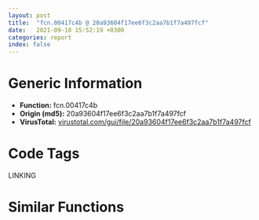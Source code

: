 ```yaml
---
layout: post
title:  "fcn.00417c4b @ 20a93604f17ee6f3c2aa7b1f7a497fcf"
date:   2021-09-10 15:52:19 +0300
categories: report
index: false
---
```


# Generic Information
- **Function:** fcn.00417c4b
- **Origin (md5):** 20a93604f17ee6f3c2aa7b1f7a497fcf
- **VirusTotal:** [virustotal.com/gui/file/20a93604f17ee6f3c2aa7b1f7a497fcf][virustotal_ref]

# Code Tags
<span class="tag" id="LINKING">LINKING</span>


# Similar Functions
<script type="text/javascript" src="https://www.gstatic.com/charts/loader.js"></script>
<script type="text/javascript">

    google.charts.load('current', {'packages':['corechart']});
    google.charts.setOnLoadCallback(drawChart);

    function drawChart() {
    var data = new google.visualization.DataTable();
        data.addColumn('number', 'X');
        data.addColumn('number', 'Y');
        data.addColumn({type: 'string', role: 'tooltip', 'p': {'html': true}});
        data.addColumn({'type': 'string', 'role': 'style'});
        
        data.addRows([
    [-88.8740234375, 24.15635108947754, '<b><a href="/report/fcn.00417c4b@20a93604f17ee6f3c2aa7b1f7a497fcf">fcn.00417c4b</a><br>@20a93604f17ee6f3c2aa7b1f7a497fcf</b><br><br>push 8<br>push 0x47d1b8<br>call fcn.00414c30<br>push str.KERNEL32.DLL<br>call dword[sym.imp.KERNEL32.dll_GetModuleHandleW]<br>mov esi dword[ebp+8]<br>mov dword[esi+0x5c] 0x461400<br>and dword[esi+8] 0<br>xor edi edi<br>inc edi<br>mov dword[esi+0x14] edi<br>mov dword[esi+0x70] edi<br>mov byte[esi+0xc8] 0x43<br>mov byte[esi+0x14b] 0x43<br>mov dword[esi+0x68] 0x482220<br>push 0xd<br>call fcn.0041c9b6<br>pop ecx<br>and dword[ebp-4] 0<br>push dword[esi+0x68]<br>call dword[sym.imp.KERNEL32.dll_InterlockedIncrement]<br>mov dword[ebp-4] 0xfffffffe<br>call fcn.00417ced<br>push 0xc<br>call fcn.0041c9b6<br>pop ecx<br>mov dword[ebp-4] edi<br>mov eax dword[ebp+0xc]<br>mov dword[esi+0x6c] eax<br>test eax eax<br>jne 0x417ccc<br>mov eax dword[0x482988]<br>mov dword[esi+0x6c] eax<br>push dword[esi+0x6c]<br>call fcn.00418829<br>pop ecx<br>mov dword[ebp-4] 0xfffffffe<br>call fcn.00417cf6<br>call fcn.00414c75<br>ret<br>', 'point { fill-color: #e0440e; }'],
[-114.58414459228516, 51.51565933227539, '<b><a href="/report/fcn.00416fbd@44a756939733df3681808b122b91651f">fcn.00416fbd</a><br>@44a756939733df3681808b122b91651f</b><br><br>push 8<br>push 0x470100<br>call fcn.00413f40<br>push str.KERNEL32.DLL<br>call dword[sym.imp.KERNEL32.dll_GetModuleHandleW]<br>mov esi dword[ebp+8]<br>mov dword[esi+0x5c] 0x454428<br>and dword[esi+8] 0<br>xor edi edi<br>inc edi<br>mov dword[esi+0x14] edi<br>mov dword[esi+0x70] edi<br>mov byte[esi+0xc8] 0x43<br>mov byte[esi+0x14b] 0x43<br>mov dword[esi+0x68] 0x475220<br>push 0xd<br>call fcn.0041bd26<br>pop ecx<br>and dword[ebp-4] 0<br>push dword[esi+0x68]<br>call dword[sym.imp.KERNEL32.dll_InterlockedIncrement]<br>mov dword[ebp-4] 0xfffffffe<br>call fcn.0041705f<br>push 0xc<br>call fcn.0041bd26<br>pop ecx<br>mov dword[ebp-4] edi<br>mov eax dword[ebp+0xc]<br>mov dword[esi+0x6c] eax<br>test eax eax<br>jne 0x41703e<br>mov eax dword[0x475988]<br>mov dword[esi+0x6c] eax<br>push dword[esi+0x6c]<br>call fcn.00417b99<br>pop ecx<br>mov dword[ebp-4] 0xfffffffe<br>call fcn.00417068<br>call fcn.00413f85<br>ret<br>', 'null'],
[-136.77064514160156, -12.32854175567627, '<b><a href="/report/fcn.00416fbd@b8b9cf6862b0d68d10750002e5baaf97">fcn.00416fbd</a><br>@b8b9cf6862b0d68d10750002e5baaf97</b><br><br>push 8<br>push 0x470100<br>call fcn.00413f40<br>push str.KERNEL32.DLL<br>call dword[sym.imp.KERNEL32.dll_GetModuleHandleW]<br>mov esi dword[ebp+8]<br>mov dword[esi+0x5c] 0x454428<br>and dword[esi+8] 0<br>xor edi edi<br>inc edi<br>mov dword[esi+0x14] edi<br>mov dword[esi+0x70] edi<br>mov byte[esi+0xc8] 0x43<br>mov byte[esi+0x14b] 0x43<br>mov dword[esi+0x68] 0x475220<br>push 0xd<br>call fcn.0041bd26<br>pop ecx<br>and dword[ebp-4] 0<br>push dword[esi+0x68]<br>call dword[sym.imp.KERNEL32.dll_InterlockedIncrement]<br>mov dword[ebp-4] 0xfffffffe<br>call fcn.0041705f<br>push 0xc<br>call fcn.0041bd26<br>pop ecx<br>mov dword[ebp-4] edi<br>mov eax dword[ebp+0xc]<br>mov dword[esi+0x6c] eax<br>test eax eax<br>jne 0x41703e<br>mov eax dword[0x475988]<br>mov dword[esi+0x6c] eax<br>push dword[esi+0x6c]<br>call fcn.00417b99<br>pop ecx<br>mov dword[ebp-4] 0xfffffffe<br>call fcn.00417068<br>call fcn.00413f85<br>ret<br>', 'null'],
[-125.97370910644531, 17.76432991027832, '<b><a href="/report/fcn.005b1336@b38ce64a273c3fc98fc78af14b8bdcc0">fcn.005b1336</a><br>@b38ce64a273c3fc98fc78af14b8bdcc0</b><br><br>push 8<br>push 0x5bb900<br>call fcn.005b1750<br>push str.KERNEL32.DLL<br>call dword[sym.imp.KERNEL32.dll_GetModuleHandleW]<br>mov esi dword[ebp+8]<br>mov dword[esi+0x5c] 0x5baba0<br>and dword[esi+8] 0<br>xor edi edi<br>inc edi<br>mov dword[esi+0x14] edi<br>mov dword[esi+0x70] edi<br>mov byte[esi+0xc8] 0x43<br>mov byte[esi+0x14b] 0x43<br>mov dword[esi+0x68] 0x5bd3c8<br>push 0xd<br>call fcn.005b1b9e<br>pop ecx<br>and dword[ebp-4] 0<br>push dword[esi+0x68]<br>call dword[sym.imp.KERNEL32.dll_InterlockedIncrement]<br>mov dword[ebp-4] 0xfffffffe<br>call fcn.005b13d8<br>push 0xc<br>call fcn.005b1b9e<br>pop ecx<br>mov dword[ebp-4] edi<br>mov eax dword[ebp+0xc]<br>mov dword[esi+0x6c] eax<br>test eax eax<br>jne 0x5b13b7<br>mov eax dword[0x5bdb30]<br>mov dword[esi+0x6c] eax<br>push dword[esi+0x6c]<br>call fcn.005b3023<br>pop ecx<br>mov dword[ebp-4] 0xfffffffe<br>call fcn.005b13e1<br>call fcn.005b1795<br>ret<br>', 'null'],
[-152.12933349609375, 47.05356979370117, '<b><a href="/report/fcn.00416fbd@9571c7458fae91969aaed3955e433f49">fcn.00416fbd</a><br>@9571c7458fae91969aaed3955e433f49</b><br><br>push 8<br>push 0x470100<br>call fcn.00413f40<br>push str.KERNEL32.DLL<br>call dword[sym.imp.KERNEL32.dll_GetModuleHandleW]<br>mov esi dword[ebp+8]<br>mov dword[esi+0x5c] 0x454428<br>and dword[esi+8] 0<br>xor edi edi<br>inc edi<br>mov dword[esi+0x14] edi<br>mov dword[esi+0x70] edi<br>mov byte[esi+0xc8] 0x43<br>mov byte[esi+0x14b] 0x43<br>mov dword[esi+0x68] 0x475220<br>push 0xd<br>call fcn.0041bd26<br>pop ecx<br>and dword[ebp-4] 0<br>push dword[esi+0x68]<br>call dword[sym.imp.KERNEL32.dll_InterlockedIncrement]<br>mov dword[ebp-4] 0xfffffffe<br>call fcn.0041705f<br>push 0xc<br>call fcn.0041bd26<br>pop ecx<br>mov dword[ebp-4] edi<br>mov eax dword[ebp+0xc]<br>mov dword[esi+0x6c] eax<br>test eax eax<br>jne 0x41703e<br>mov eax dword[0x475988]<br>mov dword[esi+0x6c] eax<br>push dword[esi+0x6c]<br>call fcn.00417b99<br>pop ecx<br>mov dword[ebp-4] 0xfffffffe<br>call fcn.00417068<br>call fcn.00413f85<br>ret<br>', 'null'],
[-112.3497314453125, -41.78827667236328, '<b><a href="/report/fcn.00416fbd@3aa98225e51cbcae2d334c8b6b4ed9fd">fcn.00416fbd</a><br>@3aa98225e51cbcae2d334c8b6b4ed9fd</b><br><br>push 8<br>push 0x470100<br>call fcn.00413f40<br>push str.KERNEL32.DLL<br>call dword[sym.imp.KERNEL32.dll_GetModuleHandleW]<br>mov esi dword[ebp+8]<br>mov dword[esi+0x5c] 0x454428<br>and dword[esi+8] 0<br>xor edi edi<br>inc edi<br>mov dword[esi+0x14] edi<br>mov dword[esi+0x70] edi<br>mov byte[esi+0xc8] 0x43<br>mov byte[esi+0x14b] 0x43<br>mov dword[esi+0x68] 0x475220<br>push 0xd<br>call fcn.0041bd26<br>pop ecx<br>and dword[ebp-4] 0<br>push dword[esi+0x68]<br>call dword[sym.imp.KERNEL32.dll_InterlockedIncrement]<br>mov dword[ebp-4] 0xfffffffe<br>call fcn.0041705f<br>push 0xc<br>call fcn.0041bd26<br>pop ecx<br>mov dword[ebp-4] edi<br>mov eax dword[ebp+0xc]<br>mov dword[esi+0x6c] eax<br>test eax eax<br>jne 0x41703e<br>mov eax dword[0x475988]<br>mov dword[esi+0x6c] eax<br>push dword[esi+0x6c]<br>call fcn.00417b99<br>pop ecx<br>mov dword[ebp-4] 0xfffffffe<br>call fcn.00417068<br>call fcn.00413f85<br>ret<br>', 'null'],
[-175.01437377929688, -17.733840942382812, '<b><a href="/report/fcn.00416fbd@3d7f25d788af3e7f7707a736ac852465">fcn.00416fbd</a><br>@3d7f25d788af3e7f7707a736ac852465</b><br><br>push 8<br>push 0x470100<br>call fcn.00413f40<br>push str.KERNEL32.DLL<br>call dword[sym.imp.KERNEL32.dll_GetModuleHandleW]<br>mov esi dword[ebp+8]<br>mov dword[esi+0x5c] 0x454428<br>and dword[esi+8] 0<br>xor edi edi<br>inc edi<br>mov dword[esi+0x14] edi<br>mov dword[esi+0x70] edi<br>mov byte[esi+0xc8] 0x43<br>mov byte[esi+0x14b] 0x43<br>mov dword[esi+0x68] 0x475220<br>push 0xd<br>call fcn.0041bd26<br>pop ecx<br>and dword[ebp-4] 0<br>push dword[esi+0x68]<br>call dword[sym.imp.KERNEL32.dll_InterlockedIncrement]<br>mov dword[ebp-4] 0xfffffffe<br>call fcn.0041705f<br>push 0xc<br>call fcn.0041bd26<br>pop ecx<br>mov dword[ebp-4] edi<br>mov eax dword[ebp+0xc]<br>mov dword[esi+0x6c] eax<br>test eax eax<br>jne 0x41703e<br>mov eax dword[0x475988]<br>mov dword[esi+0x6c] eax<br>push dword[esi+0x6c]<br>call fcn.00417b99<br>pop ecx<br>mov dword[ebp-4] 0xfffffffe<br>call fcn.00417068<br>call fcn.00413f85<br>ret<br>', 'null'],
[-163.4616241455078, 14.590083122253418, '<b><a href="/report/fcn.00443775@418e0921f3a9bd4f5bc0dcc59623b5a1">fcn.00443775</a><br>@418e0921f3a9bd4f5bc0dcc59623b5a1</b><br><br>push 8<br>push 0x49c948<br>call fcn.00441430<br>push 0x4845b4<br>call dword[sym.imp.KERNEL32.dll_GetModuleHandleW]<br>mov esi dword[ebp+8]<br>mov dword[esi+0x5c] 0x484750<br>and dword[esi+8] 0<br>xor edi edi<br>inc edi<br>mov dword[esi+0x14] edi<br>mov dword[esi+0x70] edi<br>mov byte[esi+0xc8] 0x43<br>mov byte[esi+0x14b] 0x43<br>mov dword[esi+0x68] 0x4a86e0<br>push 0xd<br>call fcn.00441966<br>pop ecx<br>and dword[ebp-4] 0<br>push dword[esi+0x68]<br>call dword[sym.imp.KERNEL32.dll_InterlockedIncrement]<br>mov dword[ebp-4] 0xfffffffe<br>call fcn.00443817<br>push 0xc<br>call fcn.00441966<br>pop ecx<br>mov dword[ebp-4] edi<br>mov eax dword[ebp+0xc]<br>mov dword[esi+0x6c] eax<br>test eax eax<br>jne 0x4437f6<br>mov eax dword[0x4a8e48]<br>mov dword[esi+0x6c] eax<br>push dword[esi+0x6c]<br>call fcn.0044337c<br>pop ecx<br>mov dword[ebp-4] 0xfffffffe<br>call fcn.00443820<br>call fcn.00441475<br>ret<br>', 'null'],
[-98.93827056884766, -9.44545841217041, '<b><a href="/report/fcn.00490855@4fe6510221c33bf023f6abed461fc13f">fcn.00490855</a><br>@4fe6510221c33bf023f6abed461fc13f</b><br><br>push 8<br>push 0x4be238<br>call fcn.004917a0<br>push 0x49eb6c<br>call dword[sym.imp.KERNEL32.dll_GetModuleHandleW]<br>mov esi dword[ebp+8]<br>mov dword[esi+0x5c] 0x49f6c0<br>and dword[esi+8] 0<br>xor edi edi<br>inc edi<br>mov dword[esi+0x14] edi<br>mov dword[esi+0x70] edi<br>mov byte[esi+0xc8] 0x43<br>mov byte[esi+0x14b] 0x43<br>mov dword[esi+0x68] 0x4c12f0<br>push 0xd<br>call fcn.004912e8<br>pop ecx<br>and dword[ebp-4] 0<br>push dword[esi+0x68]<br>call dword[sym.imp.KERNEL32.dll_InterlockedIncrement]<br>mov dword[ebp-4] 0xfffffffe<br>call fcn.004908f7<br>push 0xc<br>call fcn.004912e8<br>pop ecx<br>mov dword[ebp-4] edi<br>mov eax dword[ebp+0xc]<br>mov dword[esi+0x6c] eax<br>test eax eax<br>jne 0x4908d6<br>mov eax dword[0x4c1a58]<br>mov dword[esi+0x6c] eax<br>push dword[esi+0x6c]<br>call fcn.00490499<br>pop ecx<br>mov dword[ebp-4] 0xfffffffe<br>call fcn.00490900<br>call fcn.004917e5<br>ret<br>', 'null'],
[-149.37974548339844, -46.09757614135742, '<b><a href="/report/fcn.004f9a72@e2ba7f10eb234338a49853c34d7d9c56">fcn.004f9a72</a><br>@e2ba7f10eb234338a49853c34d7d9c56</b><br><br>push 8<br>push 0x556748<br>call fcn.004f8c70<br>push 0x54a990<br>call dword[sym.imp.KERNEL32.dll_GetModuleHandleW]<br>mov esi dword[ebp+8]<br>mov dword[esi+0x5c] 0x54b578<br>and dword[esi+8] 0<br>xor edi edi<br>inc edi<br>mov dword[esi+0x14] edi<br>mov dword[esi+0x70] edi<br>mov byte[esi+0xc8] 0x43<br>mov byte[esi+0x14b] 0x43<br>mov dword[esi+0x68] 0x55c2d0<br>push 0xd<br>call fcn.004fbe86<br>pop ecx<br>and dword[ebp-4] 0<br>push dword[esi+0x68]<br>call dword[sym.imp.KERNEL32.dll_InterlockedIncrement]<br>mov dword[ebp-4] 0xfffffffe<br>call fcn.004f9b14<br>push 0xc<br>call fcn.004fbe86<br>pop ecx<br>mov dword[ebp-4] edi<br>mov eax dword[ebp+0xc]<br>mov dword[esi+0x6c] eax<br>test eax eax<br>jne 0x4f9af3<br>mov eax dword[0x55ca38]<br>mov dword[esi+0x6c] eax<br>push dword[esi+0x6c]<br>call fcn.004f9679<br>pop ecx<br>mov dword[ebp-4] 0xfffffffe<br>call fcn.004f9b1d<br>call fcn.004f8cb5<br>ret<br>', 'null'],
[49.30837631225586, -69.58454132080078, '<b><a href="/report/fcn.00403b97@eb7f7fa38880dd66bab8caf5987e5b1a">fcn.00403b97</a><br>@eb7f7fa38880dd66bab8caf5987e5b1a</b><br><br>push 0xc<br>push 0x421140<br>call fcn.00401e90<br>mov esi str.KERNEL32.DLL<br>push esi<br>call dword[sym.imp.KERNEL32.dll_GetModuleHandleW]<br>test eax eax<br>jne 0x403bba<br>push esi<br>call fcn.00402d93<br>pop ecx<br>mov dword[ebp-0x1c] eax<br>mov esi dword[ebp+8]<br>mov dword[esi+0x5c] 0x41f7c0<br>xor edi edi<br>inc edi<br>mov dword[esi+0x14] edi<br>test eax eax<br>je 0x403bf5<br>push str.EncodePointer<br>push eax<br>mov ebx dword[sym.imp.KERNEL32.dll_GetProcAddress]<br>call ebx<br>mov dword[esi+0x1f8] eax<br>push str.DecodePointer<br>push dword[ebp-0x1c]<br>call ebx<br>mov dword[esi+0x1fc] eax<br>mov dword[esi+0x70] edi<br>mov byte[esi+0xc8] 0x43<br>mov byte[esi+0x14b] 0x43<br>mov dword[esi+0x68] 0x4226b0<br>push 0xd<br>call fcn.0040498a<br>pop ecx<br>and dword[ebp-4] 0<br>push dword[esi+0x68]<br>call dword[sym.imp.KERNEL32.dll_InterlockedIncrement]<br>mov dword[ebp-4] 0xfffffffe<br>call fcn.00403c6c<br>push 0xc<br>call fcn.0040498a<br>pop ecx<br>mov dword[ebp-4] edi<br>mov eax dword[ebp+0xc]<br>mov dword[esi+0x6c] eax<br>test eax eax<br>jne 0x403c4b<br>mov eax dword[0x422cb8]<br>mov dword[esi+0x6c] eax<br>push dword[esi+0x6c]<br>call fcn.004055a9<br>pop ecx<br>mov dword[ebp-4] 0xfffffffe<br>call fcn.00403c75<br>call fcn.00401ed5<br>ret<br>', 'null'],
[20.130577087402344, -63.29682159423828, '<b><a href="/report/fcn.0057c5f4@c60344b51fa39a329b92557d24ff7670">fcn.0057c5f4</a><br>@c60344b51fa39a329b92557d24ff7670</b><br><br>push 0xc<br>push 0x5e94c8<br>call fcn.0057a7dc<br>mov esi str.KERNEL32.DLL<br>push esi<br>call dword[sym.imp.KERNEL32.dll_GetModuleHandleW]<br>test eax eax<br>jne 0x57c617<br>push esi<br>call fcn.00574a12<br>pop ecx<br>mov dword[ebp-0x1c] eax<br>mov esi dword[ebp+8]<br>mov dword[esi+0x5c] 0x5bbc08<br>xor edi edi<br>inc edi<br>mov dword[esi+0x14] edi<br>test eax eax<br>je 0x57c652<br>push str.EncodePointer<br>push eax<br>mov ebx dword[sym.imp.KERNEL32.dll_GetProcAddress]<br>call ebx<br>mov dword[esi+0x1f8] eax<br>push str.DecodePointer<br>push dword[ebp-0x1c]<br>call ebx<br>mov dword[esi+0x1fc] eax<br>mov dword[esi+0x70] edi<br>mov byte[esi+0xc8] 0x43<br>mov byte[esi+0x14b] 0x43<br>mov dword[esi+0x68] 0x5ffe10<br>push 0xd<br>call fcn.00580c54<br>pop ecx<br>and dword[ebp-4] 0<br>push dword[esi+0x68]<br>call dword[sym.imp.KERNEL32.dll_InterlockedIncrement]<br>mov dword[ebp-4] 0xfffffffe<br>call fcn.0057c6c9<br>push 0xc<br>call fcn.00580c54<br>pop ecx<br>mov dword[ebp-4] edi<br>mov eax dword[ebp+0xc]<br>mov dword[esi+0x6c] eax<br>test eax eax<br>jne 0x57c6a8<br>mov eax dword[0x600418]<br>mov dword[esi+0x6c] eax<br>push dword[esi+0x6c]<br>call fcn.0057d9a4<br>pop ecx<br>mov dword[ebp-4] 0xfffffffe<br>call fcn.0057c6d2<br>call fcn.0057a821<br>ret<br>', 'null'],
[38.740360260009766, -37.99833679199219, '<b><a href="/report/fcn.00480113@289859175c221b107317af7727d26c17">fcn.00480113</a><br>@289859175c221b107317af7727d26c17</b><br><br>push 0xc<br>push 0x4b46f0<br>call fcn.0047e1f4<br>mov esi str.KERNEL32.DLL<br>push esi<br>call dword[sym.imp.KERNEL32.dll_GetModuleHandleW]<br>test eax eax<br>jne 0x480136<br>push esi<br>call fcn.00477549<br>pop ecx<br>mov dword[ebp-0x1c] eax<br>mov esi dword[ebp+8]<br>mov dword[esi+0x5c] 0x4ad0a0<br>xor edi edi<br>inc edi<br>mov dword[esi+0x14] edi<br>test eax eax<br>je 0x480171<br>push str.EncodePointer<br>push eax<br>mov ebx dword[sym.imp.KERNEL32.dll_GetProcAddress]<br>call ebx<br>mov dword[esi+0x1f8] eax<br>push str.DecodePointer<br>push dword[ebp-0x1c]<br>call ebx<br>mov dword[esi+0x1fc] eax<br>mov dword[esi+0x70] edi<br>mov byte[esi+0xc8] 0x43<br>mov byte[esi+0x14b] 0x43<br>mov dword[esi+0x68] 0x4d0520<br>push 0xd<br>call fcn.00483825<br>pop ecx<br>and dword[ebp-4] 0<br>push dword[esi+0x68]<br>call dword[sym.imp.KERNEL32.dll_InterlockedIncrement]<br>mov dword[ebp-4] 0xfffffffe<br>call fcn.004801e8<br>push 0xc<br>call fcn.00483825<br>pop ecx<br>mov dword[ebp-4] edi<br>mov eax dword[ebp+0xc]<br>mov dword[esi+0x6c] eax<br>test eax eax<br>jne 0x4801c7<br>mov eax dword[0x4d0b28]<br>mov dword[esi+0x6c] eax<br>push dword[esi+0x6c]<br>call fcn.004822f9<br>pop ecx<br>mov dword[ebp-4] 0xfffffffe<br>call fcn.004801f1<br>call fcn.0047e239<br>ret<br>', 'null'],
[86.6907730102539, -69.79252624511719, '<b><a href="/report/fcn.459bff4b@284c9c9722cef7520dddfe58806fd72f">fcn.459bff4b</a><br>@284c9c9722cef7520dddfe58806fd72f</b><br><br>push 0xc<br>push 0x45a52d58<br>call fcn.459beb3c<br>push str.KERNEL32.DLL<br>call dword[sym.imp.KERNEL32.dll_GetModuleHandleA]<br>mov dword[ebp-0x1c] eax<br>mov esi dword[ebp+8]<br>mov dword[esi+0x5c] 0x45a6ca38<br>xor edi edi<br>inc edi<br>mov dword[esi+0x14] edi<br>test eax eax<br>je 0x459bffa8<br>call fcn.459bfd4e<br>test eax eax<br>je 0x459bffa8<br>push str.EncodePointer<br>push dword[ebp-0x1c]<br>mov ebx dword[sym.imp.KERNEL32.dll_GetProcAddress]<br>call ebx<br>mov dword[esi+0x1f8] eax<br>push str.DecodePointer<br>push dword[ebp-0x1c]<br>call ebx<br>mov dword[esi+0x1fc] eax<br>mov dword[esi+0x70] edi<br>mov byte[esi+0xc8] 0x43<br>mov byte[esi+0x14b] 0x43<br>mov eax 0x45a6ced8<br>mov dword[esi+0x68] eax<br>push eax<br>call dword[sym.imp.KERNEL32.dll_InterlockedIncrement]<br>push 0xc<br>call fcn.459c2e6e<br>pop ecx<br>and dword[ebp-4] 0<br>mov eax dword[ebp+0xc]<br>mov dword[esi+0x6c] eax<br>test eax eax<br>jne 0x459bffe6<br>mov eax dword[0x45a6cec8]<br>mov dword[esi+0x6c] eax<br>push dword[esi+0x6c]<br>call fcn.459c99b1<br>pop ecx<br>mov dword[ebp-4] 0xfffffffe<br>call fcn.459c0001<br>call fcn.459beb81<br>ret<br>', 'null'],
[106.14643859863281, -44.13930892944336, '<b><a href="/report/fcn.0040f2f9@6c5b0418e4a4c57d99cda47d2717045d">fcn.0040f2f9</a><br>@6c5b0418e4a4c57d99cda47d2717045d</b><br><br>push 0xc<br>push 0x4353c8<br>call fcn.004107bc<br>push str.KERNEL32.DLL<br>call dword[sym.imp.KERNEL32.dll_GetModuleHandleA]<br>mov dword[ebp-0x1c] eax<br>mov esi dword[ebp+8]<br>mov dword[esi+0x5c] 0x4381f8<br>xor edi edi<br>inc edi<br>mov dword[esi+0x14] edi<br>test eax eax<br>je 0x40f356<br>call fcn.0040f130<br>test eax eax<br>je 0x40f356<br>push str.EncodePointer<br>push dword[ebp-0x1c]<br>mov ebx dword[sym.imp.KERNEL32.dll_GetProcAddress]<br>call ebx<br>mov dword[esi+0x1f8] eax<br>push str.DecodePointer<br>push dword[ebp-0x1c]<br>call ebx<br>mov dword[esi+0x1fc] eax<br>mov dword[esi+0x70] edi<br>mov byte[esi+0xc8] 0x43<br>mov byte[esi+0x14b] 0x43<br>mov eax 0x437758<br>mov dword[esi+0x68] eax<br>push eax<br>call dword[sym.imp.KERNEL32.dll_InterlockedIncrement]<br>push 0xc<br>call fcn.00412be9<br>pop ecx<br>and dword[ebp-4] 0<br>mov eax dword[ebp+0xc]<br>mov dword[esi+0x6c] eax<br>test eax eax<br>jne 0x40f394<br>mov eax dword[0x437d60]<br>mov dword[esi+0x6c] eax<br>push dword[esi+0x6c]<br>call fcn.0040cd8e<br>pop ecx<br>mov dword[ebp-4] 0xfffffffe<br>call fcn.0040f3af<br>call fcn.00410801<br>ret<br>', 'null'],
[75.96073150634766, -35.872703552246094, '<b><a href="/report/fcn.1001a0db@4c3818fdf32d89a09257dbc9d3e142ea">fcn.1001a0db</a><br>@4c3818fdf32d89a09257dbc9d3e142ea</b><br><br>push 0xc<br>push 0x10030bc8<br>call fcn.1001584c<br>push str.KERNEL32.DLL<br>call dword[sym.imp.KERNEL32.dll_GetModuleHandleA]<br>mov dword[ebp-0x1c] eax<br>mov esi dword[ebp+8]<br>mov dword[esi+0x5c] 0x10034d78<br>xor edi edi<br>inc edi<br>mov dword[esi+0x14] edi<br>test eax eax<br>je 0x1001a138<br>call fcn.10019ede<br>test eax eax<br>je 0x1001a138<br>push str.EncodePointer<br>push dword[ebp-0x1c]<br>mov ebx dword[sym.imp.KERNEL32.dll_GetProcAddress]<br>call ebx<br>mov dword[esi+0x1f8] eax<br>push str.DecodePointer<br>push dword[ebp-0x1c]<br>call ebx<br>mov dword[esi+0x1fc] eax<br>mov dword[esi+0x70] edi<br>mov byte[esi+0xc8] 0x43<br>mov byte[esi+0x14b] 0x43<br>mov eax 0x10034550<br>mov dword[esi+0x68] eax<br>push eax<br>call dword[sym.imp.KERNEL32.dll_InterlockedIncrement]<br>push 0xc<br>call fcn.1001c69e<br>pop ecx<br>and dword[ebp-4] 0<br>mov eax dword[ebp+0xc]<br>mov dword[esi+0x6c] eax<br>test eax eax<br>jne 0x1001a176<br>mov eax dword[0x10034b58]<br>mov dword[esi+0x6c] eax<br>push dword[esi+0x6c]<br>call fcn.100160a9<br>pop ecx<br>mov dword[ebp-4] 0xfffffffe<br>call fcn.1001a191<br>call fcn.10015891<br>ret<br>', 'null'],
[80.68055725097656, 95.44366455078125, '<b><a href="/report/fcn.0041ca0a@59aef7c08025d70f84c85db2092fc99e">fcn.0041ca0a</a><br>@59aef7c08025d70f84c85db2092fc99e</b><br><br>push esi<br>push edi<br>push 0x421e0c<br>mov ecx 0x43467c<br>call fcn.004234b3<br>mov edi dword[esp+0xc]<br>mov esi eax<br>cmp dword[esi+0x14] edi<br>je 0x41ca51<br>cmp dword[esi+0x28] 0<br>jne 0x41ca4e<br>call dword[sym.imp.KERNEL32.dll_GetCurrentThreadId]<br>push eax<br>push 0<br>push 0x41c7eb<br>push 5<br>call dword[sym.imp.USER32.dll_SetWindowsHookExA]<br>test eax eax<br>mov dword[esi+0x28] eax<br>jne 0x41ca4e<br>call fcn.00418155<br>mov dword[esi+0x14] edi<br>pop edi<br>pop esi<br>ret 4<br>', 'null'],
[-9.900614738464355, -23.827293395996094, '<b><a href="/report/fcn.0041a8fe@9c2b894b84f59672d8be2e984066f76f">fcn.0041a8fe</a><br>@9c2b894b84f59672d8be2e984066f76f</b><br><br>push 0x10<br>push 0x5c54c0<br>call fcn.00553b20<br>and dword[ebp-0x1c] 0<br>and dword[ebp-0x20] 0<br>cmp dword[0x5ddcb4] 0<br>jne 0x41a928<br>lea eax [ebp-0x20]<br>push eax<br>call fcn.00411319<br>test eax eax<br>je 0x41a948<br>and dword[ebp-4] 0<br>push dword[ebp+8]<br>call dword[sym.imp.KERNEL32.dll_LoadLibraryW]<br>mov esi eax<br>mov dword[ebp-0x1c] esi<br>mov dword[ebp-4] 0xfffffffe<br>call fcn.0041a953<br>mov eax esi<br>call fcn.00553b66<br>ret 4<br>', 'null'],
[22.366931915283203, -117.30416107177734, '<b><a href="/report/fcn.00425dd7@418e0921f3a9bd4f5bc0dcc59623b5a1">fcn.00425dd7</a><br>@418e0921f3a9bd4f5bc0dcc59623b5a1</b><br><br>push ebp<br>mov ebp esp<br>sub esp 0x10<br>and dword[ebp-8] 0<br>cmp dword[ebp+8] 0xffffffff<br>push ebx<br>push esi<br>push edi<br>mov esi eax<br>je 0x425ea9<br>cmp byte[ebp+0x10] 0<br>je 0x425e2d<br>mov edi dword[ebp+0xc]<br>test byte[edi] 8<br>je 0x425e2d<br>xor eax eax<br>mov word[ebp-8] ax<br>mov word[ebp-6] ax<br>call fcn.00452c80<br>push 4<br>lea eax [ebp-8]<br>push eax<br>push 0xffff<br>push dword[ebp+8]<br>lea ecx [ebp-0x10]<br>mov edx 0x80<br>mov eax edi<br>call fcn.00426067<br>add esp 0x10<br>mov edi dword[sym.imp.WS2_32.dll_WSASetLastError]<br>push 0<br>call edi<br>push dword[ebp+8]<br>mov ebx dword[sym.imp.WS2_32.dll_closesocket]<br>call ebx<br>push eax<br>call fcn.0042a35b<br>pop ecx<br>mov dword[ebp-8] eax<br>test eax eax<br>je 0x425ea9<br>call fcn.00452c80<br>cmp dword[esi+4] eax<br>jne 0x425e62<br>cmp dword[esi] 0x2733<br>je 0x425e74<br>call fcn.00452c80<br>cmp dword[esi+4] eax<br>jne 0x425ea3<br>cmp dword[esi] 0x4d5<br>jne 0x425ea3<br>and dword[ebp-8] 0<br>lea eax [ebp-8]<br>push eax<br>push 0x8004667e<br>push dword[ebp+8]<br>call dword[sym.imp.WS2_32.dll_ioctlsocket]<br>mov eax dword[ebp+0xc]<br>and byte[eax] 0xfc<br>push 0<br>call edi<br>push dword[ebp+8]<br>call ebx<br>push eax<br>call fcn.0042a35b<br>pop ecx<br>mov dword[ebp-8] eax<br>cmp dword[ebp-8] 0<br>jne 0x425eb5<br>xor edi edi<br>call fcn.00452c80<br>mov dword[esi] edi<br>mov dword[esi+4] eax<br>mov eax dword[ebp-8]<br>pop edi<br>pop esi<br>pop ebx<br>leave<br>ret<br>', 'null'],
[55.86083984375, 117.90813446044922, '<b><a href="/report/fcn.005604c5@c60344b51fa39a329b92557d24ff7670">fcn.005604c5</a><br>@c60344b51fa39a329b92557d24ff7670</b><br><br>mov edi edi<br>push ebp<br>mov ebp esp<br>push esi<br>push edi<br>push 0x554709<br>mov ecx 0x60d8dc<br>call fcn.00564d80<br>mov esi eax<br>test esi esi<br>jne 0x5604e6<br>call fcn.005546ed<br>mov edi dword[ebp+8]<br>cmp dword[esi+0x14] edi<br>je 0x560519<br>cmp dword[esi+0x28] 0<br>jne 0x560516<br>call dword[sym.imp.KERNEL32.dll_GetCurrentThreadId]<br>push eax<br>push 0<br>push 0x5602a5<br>push 5<br>call dword[sym.imp.USER32.dll_SetWindowsHookExW]<br>mov dword[esi+0x28] eax<br>test eax eax<br>jne 0x560516<br>call fcn.005546b5<br>mov dword[esi+0x14] edi<br>pop edi<br>pop esi<br>pop ebp<br>ret 4<br>', 'null'],
[73.0256118774414, 21.074275970458984, '<b><a href="/report/fcn.00418378@9c2b894b84f59672d8be2e984066f76f">fcn.00418378</a><br>@9c2b894b84f59672d8be2e984066f76f</b><br><br>push ebp<br>mov ebp esp<br>mov eax dword<br>mov edx dword[0x5e36e0]<br>push ebx<br>push esi<br>mov ebx ecx<br>mov esi dword[eax+edx*4]<br>push edi<br>and dword[ebx+0x38] 0<br>mov eax dword[0x5df974]<br>cmp eax dword[esi+4]<br>jg 0x4183ff<br>cmp dword[0x5df970] 0<br>je 0x418430<br>mov eax dword[0x5df97c]<br>cmp eax dword[esi+4]<br>jg 0x418435<br>mov edi dword[0x5df978]<br>test edi edi<br>je 0x4183f6<br>mov esi dword[0x5df980]<br>test esi esi<br>je 0x4183f6<br>cmp dword[ebp+8] 0<br>jne 0x4183e2<br>push dword[ebx+0x20]<br>mov ecx esi<br>call fcn.00553897<br>call esi<br>jmp 0x4183f8<br>push dword[ebp+0xc]<br>mov ecx edi<br>push dword[ebx+0x20]<br>call fcn.00553897<br>call edi<br>mov dword[ebx+0x38] eax<br>jmp 0x4183f8<br>xor eax eax<br>pop edi<br>pop esi<br>pop ebx<br>pop ebp<br>ret 8<br>mov edi 0x5df974<br>push edi<br>call fcn.00553793<br>cmp dword[0x5df974] 0xffffffff<br>pop ecx<br>jne 0x4183a0<br>push str.user32.dll<br>call dword[sym.imp.KERNEL32.dll_GetModuleHandleW]<br>push edi<br>mov dword[0x5df970] eax<br>call fcn.00553754<br>pop ecx<br>jmp 0x4183a0<br>call fcn.0040f785<br>mov esi 0x5df97c<br>push esi<br>call fcn.00553793<br>cmp dword[0x5df97c] 0xffffffff<br>pop ecx<br>jne 0x4183ba<br>push str.RegisterTouchWindow<br>push dword[0x5df970]<br>call dword[sym.imp.KERNEL32.dll_GetProcAddress]<br>push str.UnregisterTouchWindow<br>push dword[0x5df970]<br>mov dword[0x5df978] eax<br>call dword[sym.imp.KERNEL32.dll_GetProcAddress]<br>push esi<br>mov dword[0x5df980] eax<br>call fcn.00553754<br>pop ecx<br>jmp 0x4183ba<br>', 'null'],
[152.15867614746094, 50.081695556640625, '<b><a href="/report/fcn.0055fb49@c60344b51fa39a329b92557d24ff7670">fcn.0055fb49</a><br>@c60344b51fa39a329b92557d24ff7670</b><br><br>mov edi edi<br>push ebp<br>mov ebp esp<br>push esi<br>push 0xc<br>call fcn.00563cdd<br>push 0x55efc9<br>mov ecx 0x60f4e0<br>call fcn.0056485c<br>mov esi eax<br>test esi esi<br>jne 0x55fb70<br>call fcn.005546ed<br>cmp dword[esi+8] 0<br>jne 0x55fbae<br>push str.hhctrl.ocx<br>call fcn.0055d3cb<br>pop ecx<br>mov dword[esi+4] eax<br>test eax eax<br>jne 0x55fb8c<br>xor eax eax<br>jmp 0x55fbc4<br>push str.HtmlHelpW<br>push eax<br>call dword[sym.imp.KERNEL32.dll_GetProcAddress]<br>mov dword[esi+8] eax<br>test eax eax<br>jne 0x55fbae<br>push dword[esi+4]<br>call dword[sym.imp.KERNEL32.dll_FreeLibrary]<br>and dword[esi+4] 0<br>jmp 0x55fb88<br>push 0xc<br>call fcn.00563d4f<br>push dword[ebp+0x14]<br>push dword[ebp+0x10]<br>push dword[ebp+0xc]<br>push dword[ebp+8]<br>call dword[esi+8]<br>pop esi<br>pop ebp<br>ret 0x10<br>', 'null'],
[-39.46309280395508, -28.94175148010254, '<b><a href="/report/fcn.0040d2f3@59aef7c08025d70f84c85db2092fc99e">fcn.0040d2f3</a><br>@59aef7c08025d70f84c85db2092fc99e</b><br><br>push 8<br>push 0x42a4f8<br>call fcn.0040e2ec<br>push 8<br>call fcn.0040eed8<br>pop ecx<br>xor edi edi<br>mov dword[ebp-4] edi<br>xor esi esi<br>inc esi<br>cmp dword[0x4364b4] esi<br>jne 0x40d327<br>push dword[ebp+8]<br>call dword[sym.imp.KERNEL32.dll_GetCurrentProcess]<br>push eax<br>call dword[sym.imp.KERNEL32.dll_TerminateProcess]<br>mov dword[0x4364b0] esi<br>mov al byte[ebp+0x10]<br>mov byte[0x4364ac] al<br>cmp dword[ebp+0xc] edi<br>jne 0x40d371<br>cmp dword[0x437d28] edi<br>je 0x40d361<br>mov eax dword[0x437d24]<br>sub eax 4<br>mov dword[0x437d24] eax<br>cmp eax dword[0x437d28]<br>jb 0x40d361<br>mov eax dword[eax]<br>cmp eax edi<br>je 0x40d342<br>call eax<br>jmp 0x40d342<br>push 0x432090<br>mov eax 0x432088<br>call fcn.0040d271<br>pop ecx<br>push 0x43209c<br>mov eax 0x432094<br>call fcn.0040d271<br>pop ecx<br>or dword[ebp-4] 0xffffffff<br>call 0x40d3a2<br>cmp dword[ebp+0x10] edi<br>jne 0x40d3b0<br>mov dword[0x4364b4] esi<br>push dword[ebp+8]<br>call fcn.0040d22f<br>xor edi edi<br>xor esi esi<br>inc esi<br>cmp dword[ebp+0x10] edi<br>je 0x40d3af<br>push 8<br>call fcn.0040ee23<br>pop ecx<br>ret<br>call fcn.0040e327<br>ret<br>', 'null'],
[86.80342102050781, 53.70954132080078, '<b><a href="/report/fcn.0041c21b@59aef7c08025d70f84c85db2092fc99e">fcn.0041c21b</a><br>@59aef7c08025d70f84c85db2092fc99e</b><br><br>push esi<br>push 0xc<br>call fcn.00423755<br>push 0x422c3f<br>mov ecx 0x436004<br>call fcn.00423123<br>mov esi eax<br>cmp dword[esi+8] 0<br>jne 0x41c270<br>push str.hhctrl.ocx<br>call dword[sym.imp.KERNEL32.dll_LoadLibraryA]<br>test eax eax<br>mov dword[esi+4] eax<br>je 0x41c26c<br>push str.HtmlHelpA<br>push eax<br>call dword[sym.imp.KERNEL32.dll_GetProcAddress]<br>test eax eax<br>mov dword[esi+8] eax<br>jne 0x41c270<br>push dword[esi+4]<br>call dword[sym.imp.KERNEL32.dll_FreeLibrary]<br>and dword[esi+4] 0<br>xor eax eax<br>jmp 0x41c28a<br>push 0xc<br>call fcn.004237b8<br>push dword[esp+0x14]<br>push dword[esp+0x14]<br>push dword[esp+0x14]<br>push dword[esp+0x14]<br>call dword[esi+8]<br>pop esi<br>ret 0x10<br>', 'null'],
[67.76116943359375, 138.52847290039062, '<b><a href="/report/fcn.00414582@9c2b894b84f59672d8be2e984066f76f">fcn.00414582</a><br>@9c2b894b84f59672d8be2e984066f76f</b><br><br>push ebp<br>mov ebp esp<br>push esi<br>push edi<br>push 0x40f7d3<br>mov ecx 0x5dfc8c<br>call fcn.0043231b<br>mov esi eax<br>test esi esi<br>je 0x4145d0<br>mov edi dword[ebp+8]<br>cmp dword[esi+0x14] edi<br>je 0x4145ca<br>cmp dword[esi+0x28] 0<br>jne 0x4145c7<br>call dword[sym.imp.KERNEL32.dll_GetCurrentThreadId]<br>push eax<br>push 0<br>push 0x419164<br>push 5<br>call dword[sym.imp.USER32.dll_SetWindowsHookExW]<br>mov dword[esi+0x28] eax<br>test eax eax<br>je 0x4145d5<br>mov dword[esi+0x14] edi<br>pop edi<br>pop esi<br>pop ebp<br>ret 4<br>call fcn.0040f785<br>call fcn.0040f79f<br>int3<br>', 'null'],
[47.53904724121094, -140.01242065429688, '<b><a href="/report/fcn.0042610e@418e0921f3a9bd4f5bc0dcc59623b5a1">fcn.0042610e</a><br>@418e0921f3a9bd4f5bc0dcc59623b5a1</b><br><br>push ebp<br>mov ebp esp<br>cmp dword[ebp+8] 0xffffffff<br>push esi<br>push edi<br>mov esi eax<br>jne 0x42612f<br>mov edi 0x2719<br>call fcn.00452c80<br>mov dword[esi+4] eax<br>mov dword[esi] edi<br>or eax 0xffffffff<br>jmp 0x426171<br>xor edi edi<br>push edi<br>call dword[sym.imp.WS2_32.dll_WSASetLastError]<br>push ebx<br>push 0x8004667e<br>push dword[ebp+8]<br>call dword[sym.imp.WS2_32.dll_ioctlsocket]<br>push eax<br>call fcn.0042a35b<br>pop ecx<br>mov dword[ebp+8] eax<br>cmp eax edi<br>jl 0x42616e<br>call fcn.00452c80<br>mov dword[esi+4] eax<br>mov eax dword[ebp+0xc]<br>mov dword[esi] edi<br>cmp dword[ebx] edi<br>je 0x42616b<br>or byte[eax] 1<br>jmp 0x42616e<br>and byte[eax] 0xfc<br>mov eax dword[ebp+8]<br>pop edi<br>pop esi<br>pop ebp<br>ret<br>', 'null'],
[32.29448699951172, 156.1273956298828, '<b><a href="/report/fcn.0043d86a@9c2b894b84f59672d8be2e984066f76f">fcn.0043d86a</a><br>@9c2b894b84f59672d8be2e984066f76f</b><br><br>push ebp<br>mov ebp esp<br>cmp dword[ebp+8] 0<br>je 0x43d899<br>cmp dword[0x5dfe20] 0<br>jne 0x43d8e5<br>call dword[sym.imp.KERNEL32.dll_GetCurrentThreadId]<br>push eax<br>push 0<br>push 0x43ec47<br>push 7<br>call dword[sym.imp.USER32.dll_SetWindowsHookExW]<br>mov dword[0x5dfe20] eax<br>jmp 0x43d8e5<br>mov eax dword[0x5dfe20]<br>test eax eax<br>je 0x43d8e5<br>push esi<br>push eax<br>call dword[sym.imp.USER32.dll_UnhookWindowsHookEx]<br>and dword[0x5dfe20] 0<br>and dword[0x5dfe24] 0<br>mov esi dword[0x5dfe8c]<br>test esi esi<br>je 0x43d8e4<br>push edi<br>mov edi dword[esi+8]<br>test edi edi<br>je 0x43d8e9<br>push dword[edi+0x20]<br>call fcn.00415cde<br>test eax eax<br>je 0x43d8dd<br>mov ecx edi<br>call fcn.004387c6<br>mov esi dword[esi]<br>test esi esi<br>jne 0x43d8c3<br>pop edi<br>pop esi<br>pop ebp<br>ret 4<br>call fcn.0040f785<br>int3<br>', 'null'],
[-32.584373474121094, 155.00645446777344, '<b><a href="/report/fcn.0040548b@983fe9598b69120a048e4bbfe8d8764c">fcn.0040548b</a><br>@983fe9598b69120a048e4bbfe8d8764c</b><br><br>push ebp<br>mov ebp esp<br>sub esp 0x148<br>push esi<br>push edi<br>mov edi dword[ebp+8]<br>push edi<br>call fcn.0040573a<br>test byte[ebp+0xc] 8<br>mov dword[ebp-8] eax<br>je 0x4054bf<br>push edi<br>call dword[sym.imp.KERNEL32.dll_DeleteFileA]<br>neg eax<br>sbb eax eax<br>inc eax<br>add dword[0x423f28] eax<br>jmp 0x405653<br>push ebx<br>mov ebx dword[ebp+0xc]<br>and ebx 1<br>mov dword[ebp-4] ebx<br>je 0x4054dd<br>test eax eax<br>je 0x4055fe<br>test byte[ebp+0xc] 2<br>je 0x4055fe<br>mov esi 0x4214a8<br>push edi<br>push esi<br>call fcn.00405b66<br>test ebx ebx<br>je 0x4054fa<br>push str..<br>push esi<br>call sub.KERNEL32.dll_lstrcatA<br>jmp 0x405500<br>push edi<br>call fcn.004056a0<br>cmp byte[edi] 0<br>jne 0x40550e<br>cmp byte[0x4214a8] 0x5c<br>jne 0x405519<br>push 0x409010<br>push edi<br>call sub.KERNEL32.dll_lstrcatA<br>push edi<br>call sub.KERNEL32.dll_lstrlenA<br>mov ebx eax<br>lea eax [ebp-0x148]<br>push eax<br>push esi<br>add ebx edi<br>call dword[sym.imp.KERNEL32.dll_FindFirstFileA]<br>cmp eax 0xffffffff<br>mov dword[ebp+8] eax<br>je 0x4055f4<br>lea eax [ebp-0x11c]<br>push 0x3f<br>push eax<br>lea esi [ebp-0x11c]<br>call fcn.00405684<br>cmp byte[eax] 0<br>je 0x40555f<br>cmp byte[ebp-0x18] 0<br>je 0x40555f<br>lea esi [ebp-0x18]<br>cmp byte[esi] 0x2e<br>jne 0x405575<br>mov al byte[esi+1]<br>test al al<br>je 0x4055d3<br>cmp al 0x2e<br>jne 0x405575<br>cmp byte[esi+2] 0<br>je 0x4055d3<br>push esi<br>push ebx<br>call fcn.00405b66<br>test byte[ebp-0x148] 0x10<br>je 0x40559a<br>mov eax dword[ebp+0xc]<br>and eax 3<br>cmp al 3<br>jne 0x4055d3<br>push dword[ebp+0xc]<br>push edi<br>call fcn.0040548b<br>jmp 0x4055d3<br>push edi<br>call fcn.0040581e<br>push edi<br>call dword[sym.imp.KERNEL32.dll_DeleteFileA]<br>test eax eax<br>jne 0x4055cb<br>test byte[ebp+0xc] 4<br>je 0x4055c3<br>push edi<br>push 0xfffffffffffffff1<br>call fcn.00404f04<br>push 0<br>push edi<br>call fcn.004058b4<br>jmp 0x4055d3<br>inc dword[0x423f28]<br>jmp 0x4055d3<br>push edi<br>push 0xfffffffffffffff2<br>call fcn.00404f04<br>lea eax [ebp-0x148]<br>push eax<br>push dword[ebp+8]<br>call dword[sym.imp.KERNEL32.dll_FindNextFileA]<br>test eax eax<br>jne 0x40553d<br>push dword[ebp+8]<br>call dword[sym.imp.KERNEL32.dll_FindClose]<br>cmp dword[ebp-4] 0<br>je 0x4055fe<br>and byte[ebx-1] 0<br>xor esi esi<br>pop ebx<br>cmp dword[ebp-4] esi<br>je 0x405653<br>cmp dword[ebp-8] esi<br>jne 0x405613<br>inc dword[0x423f28]<br>jmp 0x405653<br>push edi<br>call fcn.00405e61<br>test eax eax<br>je 0x405653<br>push edi<br>call fcn.00405659<br>push edi<br>call fcn.0040581e<br>push edi<br>call dword[sym.imp.KERNEL32.dll_RemoveDirectoryA]<br>test eax eax<br>jne 0x40564b<br>test byte[ebp+0xc] 4<br>je 0x40560b<br>push edi<br>push 0xfffffffffffffff1<br>call fcn.00404f04<br>push esi<br>push edi<br>call fcn.004058b4<br>jmp 0x405653<br>push edi<br>push 0xffffffffffffffe5<br>call fcn.00404f04<br>pop edi<br>pop esi<br>leave<br>ret 8<br>', 'null'],
[-29.891508102416992, 132.6368408203125, '<b><a href="/report/fcn.0040548b@3a780067b4fcdbc523bd6f0e3b89f181">fcn.0040548b</a><br>@3a780067b4fcdbc523bd6f0e3b89f181</b><br><br>push ebp<br>mov ebp esp<br>sub esp 0x148<br>push esi<br>push edi<br>mov edi dword[ebp+8]<br>push edi<br>call fcn.0040573a<br>test byte[ebp+0xc] 8<br>mov dword[ebp-8] eax<br>je 0x4054bf<br>push edi<br>call dword[sym.imp.KERNEL32.dll_DeleteFileA]<br>neg eax<br>sbb eax eax<br>inc eax<br>add dword[0x423f28] eax<br>jmp 0x405653<br>push ebx<br>mov ebx dword[ebp+0xc]<br>and ebx 1<br>mov dword[ebp-4] ebx<br>je 0x4054dd<br>test eax eax<br>je 0x4055fe<br>test byte[ebp+0xc] 2<br>je 0x4055fe<br>mov esi 0x4214a8<br>push edi<br>push esi<br>call fcn.00405b66<br>test ebx ebx<br>je 0x4054fa<br>push str..<br>push esi<br>call sub.KERNEL32.dll_lstrcatA<br>jmp 0x405500<br>push edi<br>call fcn.004056a0<br>cmp byte[edi] 0<br>jne 0x40550e<br>cmp byte[0x4214a8] 0x5c<br>jne 0x405519<br>push 0x409010<br>push edi<br>call sub.KERNEL32.dll_lstrcatA<br>push edi<br>call sub.KERNEL32.dll_lstrlenA<br>mov ebx eax<br>lea eax [ebp-0x148]<br>push eax<br>push esi<br>add ebx edi<br>call dword[sym.imp.KERNEL32.dll_FindFirstFileA]<br>cmp eax 0xffffffff<br>mov dword[ebp+8] eax<br>je 0x4055f4<br>lea eax [ebp-0x11c]<br>push 0x3f<br>push eax<br>lea esi [ebp-0x11c]<br>call fcn.00405684<br>cmp byte[eax] 0<br>je 0x40555f<br>cmp byte[ebp-0x18] 0<br>je 0x40555f<br>lea esi [ebp-0x18]<br>cmp byte[esi] 0x2e<br>jne 0x405575<br>mov al byte[esi+1]<br>test al al<br>je 0x4055d3<br>cmp al 0x2e<br>jne 0x405575<br>cmp byte[esi+2] 0<br>je 0x4055d3<br>push esi<br>push ebx<br>call fcn.00405b66<br>test byte[ebp-0x148] 0x10<br>je 0x40559a<br>mov eax dword[ebp+0xc]<br>and eax 3<br>cmp al 3<br>jne 0x4055d3<br>push dword[ebp+0xc]<br>push edi<br>call fcn.0040548b<br>jmp 0x4055d3<br>push edi<br>call fcn.0040581e<br>push edi<br>call dword[sym.imp.KERNEL32.dll_DeleteFileA]<br>test eax eax<br>jne 0x4055cb<br>test byte[ebp+0xc] 4<br>je 0x4055c3<br>push edi<br>push 0xfffffffffffffff1<br>call fcn.00404f04<br>push 0<br>push edi<br>call fcn.004058b4<br>jmp 0x4055d3<br>inc dword[0x423f28]<br>jmp 0x4055d3<br>push edi<br>push 0xfffffffffffffff2<br>call fcn.00404f04<br>lea eax [ebp-0x148]<br>push eax<br>push dword[ebp+8]<br>call dword[sym.imp.KERNEL32.dll_FindNextFileA]<br>test eax eax<br>jne 0x40553d<br>push dword[ebp+8]<br>call dword[sym.imp.KERNEL32.dll_FindClose]<br>cmp dword[ebp-4] 0<br>je 0x4055fe<br>and byte[ebx-1] 0<br>xor esi esi<br>pop ebx<br>cmp dword[ebp-4] esi<br>je 0x405653<br>cmp dword[ebp-8] esi<br>jne 0x405613<br>inc dword[0x423f28]<br>jmp 0x405653<br>push edi<br>call fcn.00405e61<br>test eax eax<br>je 0x405653<br>push edi<br>call fcn.00405659<br>push edi<br>call fcn.0040581e<br>push edi<br>call dword[sym.imp.KERNEL32.dll_RemoveDirectoryA]<br>test eax eax<br>jne 0x40564b<br>test byte[ebp+0xc] 4<br>je 0x40560b<br>push edi<br>push 0xfffffffffffffff1<br>call fcn.00404f04<br>push esi<br>push edi<br>call fcn.004058b4<br>jmp 0x405653<br>push edi<br>push 0xffffffffffffffe5<br>call fcn.00404f04<br>pop edi<br>pop esi<br>leave<br>ret 8<br>', 'null'],
[-14.692727088928223, -125.37493896484375, '<b><a href="/report/fcn.004268fe@418e0921f3a9bd4f5bc0dcc59623b5a1">fcn.004268fe</a><br>@418e0921f3a9bd4f5bc0dcc59623b5a1</b><br><br>push ebp<br>mov ebp esp<br>sub esp 0x14<br>push ebx<br>lea eax [ebp-5]<br>xor ebx ebx<br>push esi<br>mov byte[ebp-5] bl<br>mov dword[ebp-0xc] eax<br>mov dword[ebp-0x10] 1<br>call fcn.00452c80<br>mov eax dword[ebp+8]<br>mov esi dword[eax+4]<br>push ebx<br>call dword[sym.imp.WS2_32.dll_WSASetLastError]<br>push ebx<br>push ebx<br>push ebx<br>lea eax [ebp+8]<br>push eax<br>push 1<br>lea eax [ebp-0x10]<br>push eax<br>push esi<br>mov dword[ebp+8] ebx<br>call dword[sym.imp.WS2_32.dll_WSASend]<br>mov esi eax<br>call fcn.00452c80<br>call dword[sym.imp.WS2_32.dll_WSAGetLastError]<br>cmp eax 0x40<br>je 0x42695a<br>cmp eax 0x4d2<br>jne 0x42695f<br>call fcn.00452c80<br>cmp esi ebx<br>jne 0x426968<br>call fcn.00452c80<br>pop esi<br>pop ebx<br>leave<br>ret 4<br>', 'null'],
[172.06907653808594, 37.63072967529297, '<b><a href="/report/fcn.004145db@9c2b894b84f59672d8be2e984066f76f">fcn.004145db</a><br>@9c2b894b84f59672d8be2e984066f76f</b><br><br>push ebp<br>mov ebp esp<br>push esi<br>push 0xc<br>call fcn.0044e95c<br>push 0x415821<br>mov ecx 0x5df968<br>call fcn.004322c5<br>mov esi eax<br>test esi esi<br>je 0x41465d<br>cmp dword[esi+8] 0<br>jne 0x414639<br>push str.hhctrl.ocx<br>call fcn.004151b4<br>mov dword[esi+4] eax<br>pop ecx<br>test eax eax<br>jne 0x414617<br>xor eax eax<br>jmp 0x414658<br>push str.HtmlHelpW<br>push eax<br>call dword[sym.imp.KERNEL32.dll_GetProcAddress]<br>mov dword[esi+8] eax<br>test eax eax<br>jne 0x414639<br>push dword[esi+4]<br>call dword[sym.imp.KERNEL32.dll_FreeLibrary]<br>and dword[esi+4] 0<br>jmp 0x414613<br>push 0xc<br>call fcn.0044e9d0<br>push dword[ebp+0x14]<br>mov esi dword[esi+8]<br>mov ecx esi<br>push dword[ebp+0x10]<br>push dword[ebp+0xc]<br>push dword[ebp+8]<br>call fcn.00553897<br>call esi<br>pop esi<br>pop ebp<br>ret 0x10<br>call fcn.0040f785<br>int3<br>', 'null'],

        ]);

    var options = {
        title: 'Similarity Plot',
        legend: 'none',
        colors: ['#dedbd9', '#e6693e', '#ec8f6e', '#f3b49f', '#f6c7b6'],
        tooltip: {isHtml: true, trigger: 'both'},
        explorer: {
        actions: ["dragToZoom", "rightClickToReset"],
        },
        chartArea: {
        width: '80%',
        height: '80%'
        },
        width: '100%',
        height: '100%'
    };

    var chart = new google.visualization.ScatterChart(document.getElementById('chart_div'));

    chart.draw(data, options);
    }
    
</script>

<div id="chart_div" style="width: 100%px; height: 100%;"></div>

# Disassembled Code
{% highlight nasm %}

push 8
push 0x47d1b8
call fcn.00414c30
push str.KERNEL32.DLL
call dword[sym.imp.KERNEL32.dll_GetModuleHandleW]
mov esi dword[ebp+8]
mov dword[esi+0x5c] 0x461400
and dword[esi+8] 0
xor edi edi
inc edi
mov dword[esi+0x14] edi
mov dword[esi+0x70] edi
mov byte[esi+0xc8] 0x43
mov byte[esi+0x14b] 0x43
mov dword[esi+0x68] 0x482220
push 0xd
call fcn.0041c9b6
pop ecx
and dword[ebp-4] 0
push dword[esi+0x68]
call dword[sym.imp.KERNEL32.dll_InterlockedIncrement]
mov dword[ebp-4] 0xfffffffe
call fcn.00417ced
push 0xc
call fcn.0041c9b6
pop ecx
mov dword[ebp-4] edi
mov eax dword[ebp+0xc]
mov dword[esi+0x6c] eax
test eax eax
jne 0x417ccc
mov eax dword[0x482988]
mov dword[esi+0x6c] eax
push dword[esi+0x6c]
call fcn.00418829
pop ecx
mov dword[ebp-4] 0xfffffffe
call fcn.00417cf6
call fcn.00414c75
ret

{% endhighlight %}

[virustotal_ref]: https://www.virustotal.com/gui/file/20a93604f17ee6f3c2aa7b1f7a497fcf